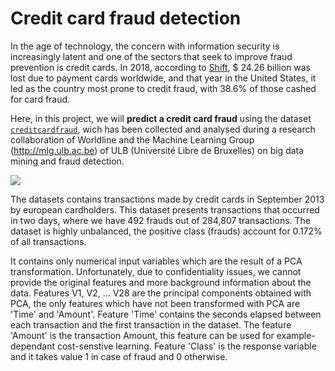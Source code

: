 # Credit card fraud detection

In the age of technology, the concern with information security is increasingly latent and one of the sectors that seek to improve fraud prevention is credit cards. In 2018, according to [Shift](https://shiftprocessing.com/credit-card-fraud-statistics/), $ 24.26 billion was lost due to payment cards worldwide, and that year in the United States, it led as the country most prone to credit fraud, with 38.6% of those cashed for card fraud.

Here, in this project, we will **predict a credit card fraud** using the dataset [```creditcardfraud```](https://www.kaggle.com/mlg-ulb/creditcardfraud), wich has been collected and analysed during a research collaboration of Worldline and the Machine Learning Group (http://mlg.ulb.ac.be) of ULB (Université Libre de Bruxelles) on big data mining and fraud detection.

![](https://i.imgur.com/GOkWs2N.png)

The datasets contains transactions made by credit cards in September 2013 by european cardholders.
This dataset presents transactions that occurred in two days, where we have 492 frauds out of 284,807 transactions. The dataset is highly unbalanced, the positive class (frauds) account for 0.172% of all transactions.

It contains only numerical input variables which are the result of a PCA transformation. Unfortunately, due to confidentiality issues, we cannot provide the original features and more background information about the data. Features V1, V2, … V28 are the principal components obtained with PCA, the only features which have not been transformed with PCA are 'Time' and 'Amount'. Feature 'Time' contains the seconds elapsed between each transaction and the first transaction in the dataset. The feature 'Amount' is the transaction Amount, this feature can be used for example-dependant cost-senstive learning. Feature 'Class' is the response variable and it takes value 1 in case of fraud and 0 otherwise.
